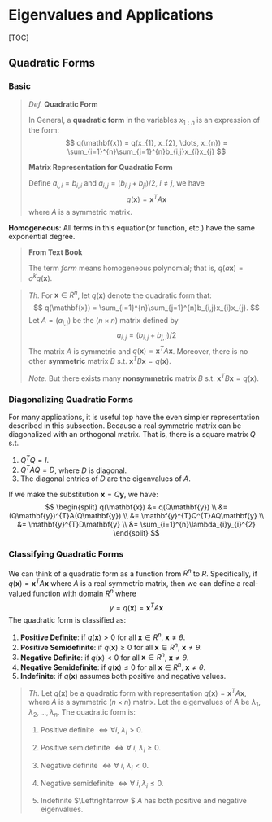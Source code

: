 # Eigenvalues and Applications #

[TOC]

## Quadratic Forms ##

### Basic ###

> *Def.* **Quadratic Form**
>
> In General, a **quadratic form** in the variables $x_{1:n}$ is an expression of the form:
> $$
> q(\mathbf{x}) = q(x_{1}, x_{2}, \dots, x_{n}) = \sum_{i=1}^{n}\sum_{j=1}^{n}b_{i,j}x_{i}x_{j}
> $$
>
> **Matrix Representation for Quadratic Form**
>
> Define $a_{i,i} = b_{i,i}$ and $a_{i,j} = (b_{i,j} + b_{ji})/2,\ i\neq j$, we have 
> $$
> q(\mathbf{x}) = \mathbf{x}^{T}A\mathbf{x}
> $$
> where $A$ is a symmetric matrix.



**Homogeneous**: All terms in this equation(or function, etc.) have the same exponential degree.



> **From Text Book**
>
> The term *form* means homogeneous polynomial; that is, $q(a\mathbf{x}) = a^{k}q(\mathbf{x})$. 



> *Th.* For $\mathbf{x}\in R^n$, let $q(\mathbf{x})$ denote the quadratic form that:
> $$
> q(\mathbf{x}) = \sum_{i=1}^{n}\sum_{j=1}^{n}b_{i,j}x_{i}x_{j}.
> $$
> Let $A=(a_{i,j})$ be the $(n\times n)$ matrix defined by
> $$
> a_{i,j} = (b_{i,j} + b_{j,i})/2
> $$
> The matrix $A$ is symmetric and $q(\mathbf{x}) = \mathbf{x}^{T}A\mathbf{x}$. Moreover, there is no other **symmetric** matrix $B$ s.t. $\mathbf{x}^{T}B\mathbf{x} = q(\mathbf{x})$. 
>
> *Note.* But there exists many **nonsymmetric** matrix $B$ s.t. $\mathbf{x}^{T} B \mathbf{x} = q(\mathbf{x})$.



### Diagonalizing Quadratic Forms ###

For many applications, it is useful top have the even simpler representation described in this subsection. Because a real symmetric matrix can be diagonalized with an orthogonal matrix. That is, there is a square matrix $Q$ s.t.

1. $Q^TQ=I$.
2. $Q^TAQ=D$, where $D$ is diagonal.
3. The diagonal entries of $D$ are the eigenvalues of $A$.

If we make the substitution $\mathbf{x} = Q\mathbf{y}$, we have:
$$
\begin{split}
q(\mathbf{x}) &= q(Q\mathbf{y}) \\
&= (Q\mathbf{y})^{T}A(Q\mathbf{y}) \\
&= \mathbf{y}^{T}Q^{T}AQ\mathbf{y} \\
&= \mathbf{y}^{T}D\mathbf{y} \\
&= \sum_{i=1}^{n}\lambda_{i}y_{i}^{2}
\end{split}
$$


### Classifying Quadratic Forms ###

We can think of a quadratic form as a function from $R^n$ to $R$. Specifically, if $q(\mathbf{x}) = \mathbf{x}^{T}A\mathbf{x}$ where $A$ is a real symmetric matrix, then we can define a real-valued function with domain $R^n$ where
$$
y = q(\mathbf{x}) = \mathbf{x}^{T}A\mathbf{x}
$$
The quadratic form is classified as:

1. **Positive Definite**: if $q(\mathbf{x}) > 0$ for all $\mathbf{x}\in R^n$, $\mathbf{x}\neq \theta$.
2. **Positive Semidefinite**: if $q(\mathbf{x}) \geq 0$ for all $\mathbf{x}\in R^n$, $\mathbf{x}\neq \theta$.
3. **Negative Definite**: if $q(\mathbf{x}) < 0$ for all $\mathbf{x}\in R^n$, $\mathbf{x}\neq \theta$.
4. **Negative Semidefinite**: if $q(\mathbf{x}) \leq 0$ for all $\mathbf{x}\in R^n$, $\mathbf{x}\neq \theta$.
5. **Indefinite**: if $q(\mathbf{x})$ assumes both positive and negative values.



> *Th.* Let $q(\mathbf{x})$ be a quadratic form with representation $q(\mathbf{x}) = \mathbf{x}^{T}A\mathbf{x}$, where $A$ is a symmetric $(n\times n)$ matrix. Let the eigenvalues of $A$ be $\lambda_{1}, \lambda_{2}, \dots, \lambda_{n}$. The quadratic form is:
>
> 1. Positive definite $\Leftrightarrow \forall i,\ \lambda_{i}>0$.
>
> 2. Positive semidefinite $\Leftrightarrow  \forall\ i,\ \lambda_{i} \geq 0$.
>
> 3. Negative definite $\Leftrightarrow  \forall\ i,\ \lambda_{i}<0$.
>
> 4. Negative semidefinite $\Leftrightarrow \forall\ i,\lambda_{i}\leq 0$.
>
> 5. Indefinite $\Leftrightarrow $ $A$ has both positive and negative eigenvalues.



